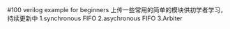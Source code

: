 #100 verilog example for beginners
上传一些常用的简单的模块供初学者学习，持续更新中
1.synchronous FIFO
2.asychronous FIFO
3.Arbiter
